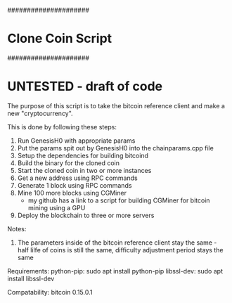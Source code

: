 #####################
# Clone Coin Script #
#####################

UNTESTED - draft of code
=====================

The purpose of this script is to take the bitcoin reference client and make a new "cryptocurrency".

This is done by following these steps:
1) Run GenesisH0 with appropriate params
2) Put the params spit out by GenesisH0 into the chainparams.cpp file
3) Setup the dependencies for building bitcoind
4) Build the binary for the cloned coin
5) Start the cloned coin in two or more instances
6) Get a new address using RPC commands
7) Generate 1 block using RPC commands 
8) Mine 100 more blocks using CGMiner
	- my github has a link to a script for building CGMiner for bitcoin mining using a GPU
9) Deploy the blockchain to three or more servers

Notes:
1) The parameters inside of the bitcoin reference client stay the same - half lilfe of coins is still the same, difficulty adjustment period stays the same

Requirements:
python-pip: sudo apt install python-pip
libssl-dev: sudo apt install libssl-dev 

Compatability:
bitcoin 0.15.0.1
